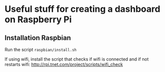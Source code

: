 # Useful stuff for creating a dashboard on Raspberry Pi

## Installation Raspbian

Run the script `raspbian/install.sh`

If using wifi, install the script that checks if wifi is connected and if not restarts wifi: http://rpi.tnet.com/project/scripts/wifi_check
